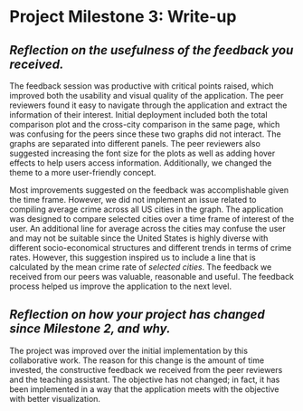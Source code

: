 # Project Milestone 3: Write-up


## *Reflection on the usefulness of the feedback you received.*


The feedback session was productive with critical points raised, which improved both the usability and visual quality of the application. The peer reviewers found it easy to navigate through the application and extract the information of their interest. Initial deployment included both the total comparison plot and the cross-city comparison in the same page, which was confusing for the peers since these two graphs did not interact. The graphs are separated into different panels. The peer reviewers also suggested increasing the font size for the plots as well as adding hover effects to help users access information. Additionally, we changed the theme to a more user-friendly concept. 

Most improvements suggested on the feedback was accomplishable given the time frame. However, we did not implement an issue related to compiling average crime across all US cities in the graph. The application was designed to compare selected cities over a time frame of interest of the user. An additional line for average across the cities may confuse the user and may not be suitable since the United States is highly diverse with different socio-economical structures and different trends in terms of crime rates. However, this suggestion inspired us to include a line that is calculated by the mean crime rate of *selected cities*.
The feedback we received from our peers was valuable, reasonable and useful. The feedback process helped us improve the application to the next level.

## *Reflection on how your project has changed since Milestone 2, and why.*

The project was improved over the initial implementation by this collaborative work. The reason for this change is the amount of time invested, the constructive feedback we received from the peer reviewers and the teaching assistant. The objective has not changed; in fact, it has been implemented in a way that the application meets with the objective with better visualization.
